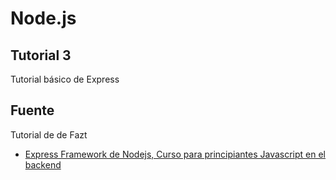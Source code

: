 # Node.js

## Tutorial 3

Tutorial básico de Express

## Fuente

Tutorial de de Fazt

* [Express Framework de Nodejs, Curso para principiantes Javascript en el backend](https://youtu.be/JmJ1WUoUIK4)

